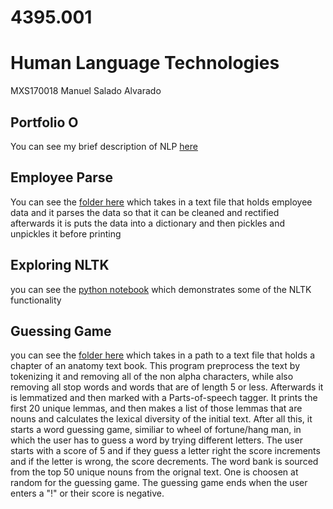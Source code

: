 # 4395.001
# Human Language Technologies

MXS170018
Manuel Salado Alvarado

## Portfolio O
You can see my brief description of NLP [here](NLP-P0-MXS170018.pdf)

## Employee Parse
You can see the [folder here](EmployeeParse) which takes in a text file that holds employee data and it parses the data so that it can be cleaned and rectified afterwards it is puts the data into a dictionary and then pickles and unpickles it before printing

## Exploring NLTK

you can see the [python notebook](4395.001-Portfolio2-MXS170018) which demonstrates some of the NLTK functionality

## Guessing Game
you can see the [folder here](GuessingGame) which takes in a path to a text file that holds a chapter of an anatomy text book. This program preprocess the text by tokenizing it and removing all of the non alpha characters, while also removing all stop words and words that are of length 5 or less. Afterwards it is lemmatized and then marked with a Parts-of-speech tagger. It prints the first 20 unique lemmas, and then makes a list of those lemmas that are nouns and calculates the lexical diversity of the initial text. After all this, it starts a word guessing game, similiar to wheel of fortune/hang man, in which the user has to guess a word by trying different letters. The user starts with a score of 5 and if they guess a letter right the score increments and if the letter is wrong, the score decrements. The word bank is sourced from the top 50 unique nouns from the orignal text. One is choosen at random for the guessing game. The guessing game ends when the user enters a "!" or their score is negative.  
